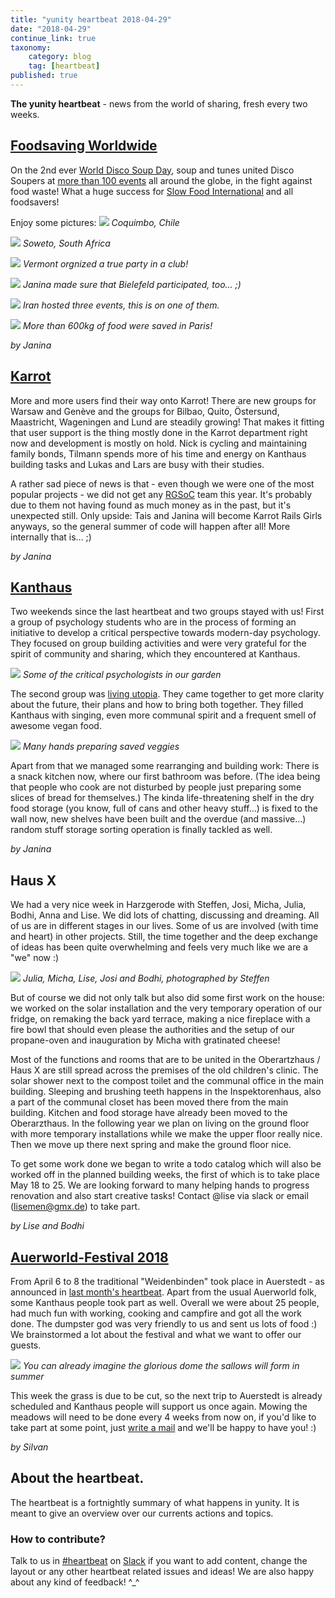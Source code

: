 ```yaml
---
title: "yunity heartbeat 2018-04-29"
date: "2018-04-29"
continue_link: true
taxonomy:
    category: blog
    tag: [heartbeat]
published: true
---
```


**The yunity heartbeat** - news from the world of sharing, fresh every two weeks.

## [Foodsaving Worldwide](https://foodsaving.world)
On the 2nd ever [World Disco Soup Day](https://www.slowfood.com/what-we-do/international-events/world-disco-soup-day/), soup and tunes united Disco Soupers at [more than 100 events](https://www.google.com/maps/d/u/0/viewer?mid=12ypv0JDXaQSlnLgye0NMxf_PGS6UETtU&ll=-3.81666561775622e-14%2C13.948718060292208&z=1) all around the globe, in the fight against food waste! What a huge success for [Slow Food International](https://www.facebook.com/slowfoodinternational/) and all foodsavers!

Enjoy some pictures:
![](wdsd18coquimboChile.jpg)
_Coquimbo, Chile_

![](wdsd18soweto.jpg)
_Soweto, South Africa_

![](wdsd18vermontUSA.jpg)
_Vermont orgnized a true party in a club!_

![](wdsd18bi.jpg)
_Janina made sure that Bielefeld participated, too... ;)_

![](0wdsd18iran.jpg)
_Iran hosted three events, this is on one of them._

![](wdsd18paris.jpg)
_More than 600kg of food were saved in Paris!_

_by Janina_

## [Karrot](https://karrot.world)
More and more users find their way onto Karrot! There are new groups for Warsaw and Genève and the groups for Bilbao, Quito, Östersund, Maastricht, Wageningen and Lund are steadily growing! That makes it fitting that user support is the thing mostly done in the Karrot department right now and development is mostly on hold. Nick is cycling and maintaining family bonds, Tilmann spends more of his time and energy on Kanthaus building tasks and Lukas and Lars are busy with their studies.

A rather sad piece of news is that - even though we were one of the most popular projects - we did not get any [RGSoC](https://railsgirlssummerofcode.org/blog/2018-04-21-rgsoc-2018-crowdfunding-campaign) team this year. It's probably due to them not having found as much money as in the past, but it's unexpected still. Only upside: Tais and Janina will become Karrot Rails Girls anyways, so the general summer of code will happen after all! More internally that is... ;)

_by Janina_

## [Kanthaus](https://kanthaus.online)
Two weekends since the last heartbeat and two groups stayed with us! First a group of psychology students who are in the process of forming an initiative to develop a critical perspective towards modern-day psychology. They focused on group building activities and were very grateful for the spirit of community and sharing, which they encountered at Kanthaus.

![](critpsy.jpg)
_Some of the critical psychologists in our garden_

The second group was [living utopia](http://livingutopia.org/). They came together to get more clarity about the future, their plans and how to bring both together. They filled Kanthaus with singing, even more communal spirit and a frequent smell of awesome vegan food.

![](lu_cooking.jpg)
_Many hands preparing saved veggies_

Apart from that we managed some rearranging and building work: There is a snack kitchen now, where our first bathroom was before. (The idea being that people who cook are not disturbed by people just preparing some slices of bread for themselves.) The kinda life-threatening shelf in the dry food storage (you know, full of cans and other heavy stuff...) is fixed to the wall now, new shelves have been built and the overdue (and massive...) random stuff storage sorting operation is finally tackled as well.

_by Janina_

## Haus X
We had a very nice week in Harzgerode with Steffen, Josi, Micha, Julia, Bodhi, Anna and Lise. We did lots of chatting, discussing and dreaming. All of us are in different stages in our lives. Some of us are involved (with time and heart) in other projects. Still, the time together and the deep exchange of ideas has been quite overwhelming and feels very much like we are a "we" now :)

![](hz_group.jpg)
_Julia, Micha, Lise, Josi and Bodhi, photographed by Steffen_

But of course we did not only talk but also did some first work on the house: we worked on the solar installation and the very temporary operation of our fridge, on remaking the back yard terrace, making a nice fireplace with a fire bowl that should even please the authorities and the setup of our propane-oven and inauguration by Micha with gratinated cheese!

Most of the functions and rooms that are to be united in the Oberartzhaus / Haus X are still spread across the premises of the old children's clinic. The solar shower next to the compost toilet and the communal office in the main building. Sleeping and brushing teeth happens in the Inspektorenhaus, also a part of the communal closet has been moved there from the main building. Kitchen and food storage have already been moved to the Oberarzthaus. In the following year we plan on living on the ground floor with more temporary installations while we make the upper floor really nice. Then we move up there next spring and make the ground floor nice.

To get some work done we began to write a todo catalog which will also be worked off in the planned building weeks, the first of which is to take place May 18 to 25. We are looking forward to many helping hands to progress renovation and also start creative tasks! Contact @lise via slack or email (lisemen@gmx.de) to take part.

_by Lise and Bodhi_

## [Auerworld-Festival 2018](https://auerworld-festival.de)
From April 6 to 8 the traditional "Weidenbinden" took place in Auerstedt - as announced in [last month's heartbeat](../heartbeat/2018-04-01). Apart from the usual Auerworld folk, some Kanthaus people took part as well. Overall we were about 25 people, had much fun with working, cooking and campfire and got all the work done. The dumpster god was very friendly to us and sent us lots of food :) We brainstormed a lot about the festival and what we want to offer our guests.

![](weidenbinden.jpg)
_You can already imagine the glorious dome the sallows will form in summer_

This week the grass is due to be cut, so the next trip to Auerstedt is already scheduled and Kanthaus people will support us once again. Mowing the meadows will need to be done every 4 weeks from now on, if you'd like to take part at some point, just [write a mail](mailto:silvan@auerworld-festival.de) and we'll be happy to have you! :)

_by Silvan_

## About the heartbeat.
The heartbeat is a fortnightly summary of what happens in yunity. It is meant to give an overview over our currents actions and topics.

### How to contribute?
Talk to us in [#heartbeat](https://yunity.slack.com/messages/heartbeat/) on [Slack](https://slackin.yunity.org) if you want to add content, change the layout or any other heartbeat related issues and ideas! We are also happy about any kind of feedback! ^_^
